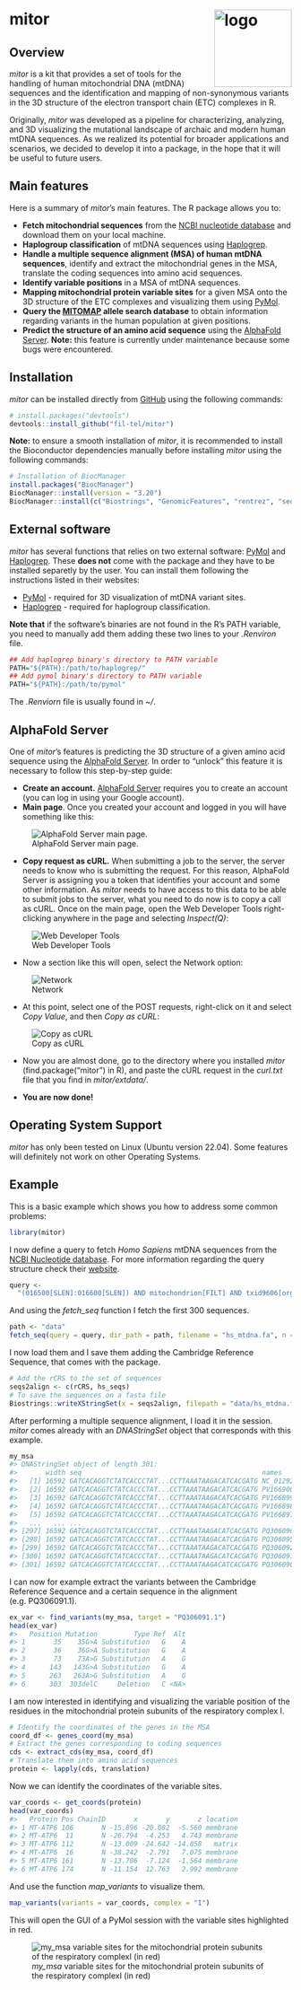 
<!-- README.md is generated from README.Rmd. Please edit that file -->

# mitor <img src="man/figures/logo.png" align="right" height="138" alt="logo"/>

<!-- badges: start -->
<!-- badges: end -->

## Overview

*mitor* is a kit that provides a set of tools for the handling of human
mitochondrial DNA (mtDNA) sequences and the identification and mapping
of non-synonymous variants in the 3D structure of the electron transport
chain (ETC) complexes in R.

Originally, *mitor* was developed as a pipeline for characterizing,
analyzing, and 3D visualizing the mutational landscape of archaic and
modern human mtDNA sequences. As we realized its potential for broader
applications and scenarios, we decided to develop it into a package, in
the hope that it will be useful to future users.

## Main features

Here is a summary of *mitor*’s main features. The R package allows you
to:

- **Fetch mitochondrial sequences** from the [NCBI nucleotide
  database](https://www.ncbi.nlm.nih.gov/nucleotide/) and download them
  on your local machine.
- **Haplogroup classification** of mtDNA sequences using
  [Haplogrep](https://haplogrep.i-med.ac.at/).
- **Handle a multiple sequence alignment (MSA) of human mtDNA
  sequences**, identify and extract the mitochondrial genes in the MSA,
  translate the coding sequences into amino acid sequences.
- **Identify variable positions** in a MSA of mtDNA sequences.
- **Mapping mitochondrial protein variable sites** for a given MSA onto
  the 3D structure of the ETC complexes and visualizing them using
  [PyMol](https://www.pymol.org/).
- **Query the [MITOMAP](https://www.mitomap.org/allelesearch.html)
  allele search database** to obtain information regarding variants in
  the human population at given positions.
- **Predict the structure of an amino acid sequence** using the
  [AlphaFold Server](https://alphafoldserver.com/). **Note:** this
  feature is currently under maintenance because some bugs were
  encountered.

## Installation

*mitor* can be installed directly from [GitHub](https://github.com/)
using the following commands:

``` r
# install.packages("devtools")
devtools::install_github("fil-tel/mitor")
```

**Note:** to ensure a smooth installation of *mitor*, it is recommended
to install the Bioconductor dependencies manually before installing
*mitor* using the following commands:

``` r
# Installation of BiocManager
install.packages("BiocManager")
BiocManager::install(version = "3.20")
BiocManager::install(c("Biostrings", "GenomicFeatures", "rentrez", "seqinr"))
```

## External software

*mitor* has several functions that relies on two external software:
[PyMol](https://www.pymol.org/) and
[Haplogrep](https://haplogrep.i-med.ac.at/). These **does not** come
with the package and they have to be installed separetly by the user.
You can install them following the instructions listed in their
websites:

- [PyMol](https://pymol.org/dokuwiki/doku.php?id=installation) -
  required for 3D visualization of mtDNA variant sites.
- [Haplogrep](https://haplogrep.readthedocs.io/en/latest/installation/) -
  required for haplogroup classification.

**Note that** if the software’s binaries are not found in the R’s PATH
variable, you need to manually add them adding these two lines to your
*.Renviron* file.

``` r
## Add haplogrep binary's directory to PATH variable
PATH="${PATH}:/path/to/haplogrep/"
## Add pymol binary's directory to PATH variable
PATH="${PATH}:/path/to/pymol"
```

The *.Renviorn* file is usually found in *~/*.

## AlphaFold Server

One of *mitor*’s features is predicting the 3D structure of a given
amino acid sequence using the [AlphaFold
Server](https://alphafoldserver.com/). In order to “unlock” this feature
it is necessary to follow this step-by-step guide:

- **Create an account.** [AlphaFold
  Server](https://alphafoldserver.com/) requires you to create an
  account (you can log in using your Google account).
- **Main page**. Once you created your account and logged in you will
  have something like this:

<figure>
<img src="man/figures/alphafold_main.png"
alt="AlphaFold Server main page." />
<figcaption aria-hidden="true">AlphaFold Server main page.</figcaption>
</figure>

- **Copy request as cURL.** When submitting a job to the server, the
  server needs to know who is submitting the request. For this reason,
  AlphaFold Server is assigning you a token that identifies your account
  and some other information. As *mitor* needs to have access to this
  data to be able to submit jobs to the server, what you need to do now
  is to copy a call as cURL. Once on the main page, open the Web
  Developer Tools right-clicking anywhere in the page and selecting
  *Inspect(Q)*:

<figure>
<img src="man/figures/inspect.png" alt="Web Developer Tools" />
<figcaption aria-hidden="true">Web Developer Tools</figcaption>
</figure>

- Now a section like this will open, select the Network option:

<figure>
<img src="man/figures/network.png" alt="Network" />
<figcaption aria-hidden="true">Network</figcaption>
</figure>

- At this point, select one of the POST requests, right-click on it and
  select *Copy Value*, and then *Copy as cURL*:

<figure>
<img src="man/figures/curl.png" alt="Copy as cURL" />
<figcaption aria-hidden="true">Copy as cURL</figcaption>
</figure>

- Now you are almost done, go to the directory where you installed
  *mitor* (find.package(“mitor”) in R), and paste the cURL request in
  the *curl.txt* file that you find in *mitor/extdata/*.

- **You are now done!**

## Operating System Support

*mitor* has only been tested on Linux (Ubuntu version 22.04). Some
features will definitely not work on other Operating Systems.

## Example

This is a basic example which shows you how to address some common
problems:

``` r
library(mitor)
```

I now define a query to fetch *Homo Sapiens* mtDNA sequences from the
[NCBI Nucleotide database](https://www.ncbi.nlm.nih.gov/nucleotide/).
For more information regarding the query structure check their
[website](https://www.ncbi.nlm.nih.gov/books/NBK44863/).

``` r
query <-
  "(016500[SLEN]:016600[SLEN]) AND mitochondrion[FILT] AND txid9606[orgn] NOT txid63221[orgn] NOT txid741158[orgn] NOT NC_012920.1[accn]"
```

And using the *fetch_seq* function I fetch the first 300 sequences.

``` r
path <- "data"
fetch_seq(query = query, dir_path = path, filename = "hs_mtdna.fa", n = 300)
```

I now load them and I save them adding the Cambridge Reference Sequence,
that comes with the package.

``` r
# Add the rCRS to the set of sequences 
seqs2align <- c(rCRS, hs_seqs)
# To save the sequences on a fasta file
Biostrings::writeXStringSet(x = seqs2align, filepath = "data/hs_mtdna.fa")
```

After performing a multiple sequence alignment, I load it in the
session. *mitor* comes already with an *DNAStringSet* object that
corresponds with this example.

``` r
my_msa
#> DNAStringSet object of length 301:
#>       width seq                                             names               
#>   [1] 16592 GATCACAGGTCTATCACCCTAT...CCTTAAATAAGACATCACGATG NC_012920
#>   [2] 16592 GATCACAGGTCTATCACCCTAT...CCTTAAATAAGACATCACGATG PV166900.1
#>   [3] 16592 GATCACAGGTCTATCACCCTAT...CCTTAAATAAGACATCACGATG PV166899.1
#>   [4] 16592 GATCACAGGTCTATCACCCTAT...CCTTAAATAAGACATCACGATG PV166898.1
#>   [5] 16592 GATCACAGGTCTATCACCCTAT...CCTTAAATAAGACATCACGATG PV166897.1
#>   ...   ... ...
#> [297] 16592 GATCACAGGTCTATCACCCTAT...CCTTAAATAAGACATCACGATG PQ306096.1
#> [298] 16592 GATCACAGGTCTATCACCCTAT...CCTTAAATAAGACATCACGATG PQ306095.1
#> [299] 16592 GATCACAGGTCTATCACCCTAT...CCTTAAATAAGACATCACGATG PQ306092.1
#> [300] 16592 GATCACAGGTCTATCACCCTAT...CCTTAAATAAGACATCACGATG PQ306091.1
#> [301] 16592 GATCACAGGTCTATCACCCTAT...CCTTAAATAAGACATCACGATG PQ306090.1
```

I can now for example extract the variants between the Cambridge
Reference Sequence and a certain sequence in the alignment
(e.g. PQ306091.1).

``` r
ex_var <- find_variants(my_msa, target = "PQ306091.1")
head(ex_var)
#>   Position Mutation         Type Ref  Alt
#> 1       35    35G>A Substitution   G    A
#> 2       36    36G>A Substitution   G    A
#> 3       73    73A>G Substitution   A    G
#> 4      143   143G>A Substitution   G    A
#> 5      263   263A>G Substitution   A    G
#> 6      303  303delC     Deletion   C <NA>
```

I am now interested in identifying and visualizing the variable position
of the residues in the mitochondrial protein subunits of the respiratory
complex I.

``` r
# Identify the coordinates of the genes in the MSA
coord_df <- genes_coord(my_msa)
# Extract the genes corresponding to coding sequences
cds <- extract_cds(my_msa, coord_df)
# Translate them into amino acid sequences
protein <- lapply(cds, translation)
```

Now we can identify the coordinates of the variable sites.

``` r
var_coords <- get_coords(protein)
head(var_coords)
#>   Protein Pos ChainID       x       y       z location
#> 1 MT-ATP6 106       N -15.896 -20.082  -5.560 membrane
#> 2 MT-ATP6  11       N -26.794  -4.253   4.743 membrane
#> 3 MT-ATP6 112       N -13.009 -24.642 -14.058   matrix
#> 4 MT-ATP6  16       N -38.242  -2.791   7.075 membrane
#> 5 MT-ATP6 161       N -13.706  -7.124  -1.564 membrane
#> 6 MT-ATP6 174       N -11.154  12.763   2.992 membrane
```

And use the function *map_variants* to visualize them.

``` r
map_variants(variants = var_coords, complex = "I")
```

This will open the GUI of a PyMol session with the variable sites
highlighted in red.

<figure>
<img src="man/figures/compI.png"
alt="my_msa variable sites for the mitochondrial protein subunits of the respiratory complexI (in red)" />
<figcaption aria-hidden="true"><em>my_msa</em> variable sites for the
mitochondrial protein subunits of the respiratory complexI (in
red)</figcaption>
</figure>
